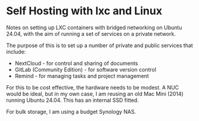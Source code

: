 # Self Hosting with lxc and Linux

Notes on setting up LXC containers with bridged networking on Ubuntu 24.04, with the aim of running a set of services on a private network.

The purpose of this is to set up a number of private and public services that include:

* NextCloud - for control and sharing of documents
* GitLab (Community Edition) - for software version control
* Remind - for managing tasks and project management

For this to be cost effective, the hardware needs to be modest. A NUC would be ideal, but in my own case, I am reusing an old Mac Mini (2014) running Ubuntu 24.04. This has an internal SSD fitted.

For bulk storage, I am using a budget Synology NAS.

